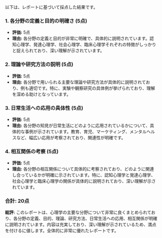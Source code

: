 以下は、レポートに基づいて採点した結果です。

### 1. 各分野の定義と目的の明確さ (5点)
- **評価:** 5点
- **理由:** 各分野の定義と目的が非常に明確で、具体的に説明されています。認知心理学、発達心理学、社会心理学、臨床心理学それぞれの特徴がしっかりと捉えられており、深い理解が示されています。

### 2. 理論や研究方法の説明 (5点)
- **評価:** 5点
- **理由:** 各分野で用いられる主要な理論や研究方法が具体的に説明されており、例も適切です。特に、実験や観察研究の具体例が挙げられており、理解を深める助けとなっています。

### 3. 日常生活への応用の具体性 (5点)
- **評価:** 5点
- **理由:** 各分野の知見が日常生活にどのように応用されているかについて、具体的な事例が示されています。教育、育児、マーケティング、メンタルヘルスなど、幅広い応用が考察されており、関連性が明確です。

### 4. 相互関係の考察 (5点)
- **評価:** 5点
- **理由:** 各分野の相互関係について具体的に考察されており、どのように関連し合っているかが明確に示されています。特に、認知心理学と発達心理学、社会心理学と臨床心理学の関係が具体的に説明されており、深い理解が示されています。

### 合計: 20点

**総評:** 
このレポートは、心理学の主要な分野について非常に良くまとめられており、各分野の定義、目的、理論、研究方法、日常生活への応用、相互関係が明確に説明されています。内容は充実しており、深い理解が示されているため、満点を付けるに値します。全体的に非常に優れたレポートです。